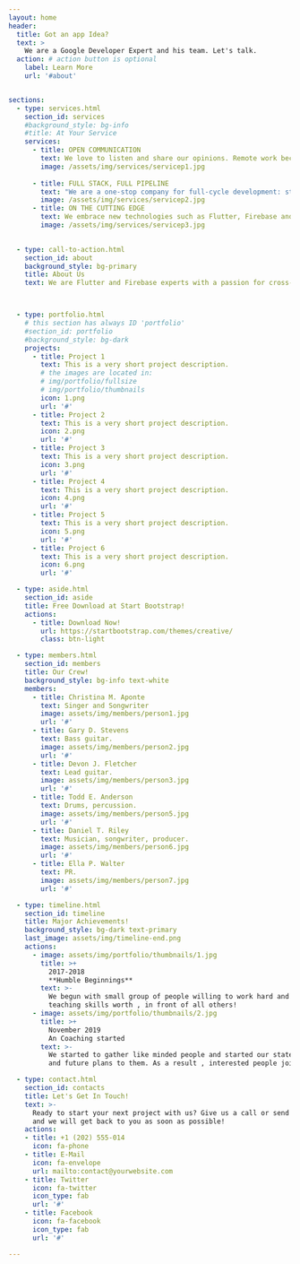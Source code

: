 ```yaml
---
layout: home
header:
  title: Got an app Idea?
  text: >
    We are a Google Developer Expert and his team. Let's talk.
  action: # action button is optional
    label: Learn More
    url: '#about'


sections:
  - type: services.html
    section_id: services
    #background_style: bg-info
    #title: At Your Service
    services:
      - title: OPEN COMMUNICATION
        text: We love to listen and share our opinions. Remote work becomes an advantage with tools such as Slack, Jira, Trello and Skype.
        image: /assets/img/services/servicep1.jpg
        
      - title: FULL STACK, FULL PIPELINE
        text: "We are a one-stop company for full-cycle development: storyboards, prototypes, UI/UX design, frontend and backend development."
        image: /assets/img/services/servicep2.jpg
      - title: ON THE CUTTING EDGE
        text: We embrace new technologies such as Flutter, Firebase and Hasura. Your app will be just like the million-dollar apps that we all love to use.
        image: /assets/img/services/servicep3.jpg
      

  - type: call-to-action.html
    section_id: about
    background_style: bg-primary
    title: About Us
    text: We are Flutter and Firebase experts with a passion for cross-platform mobile and web apps. We are led by an ex-Google intern, currently recognized by Google as Google Developer Expert in Dart. We love the challenge of starting out with a rough idea, shaping it and developing a polished app. We also try to make the world a better place for app developers by actually contributing to the technologies that we use and love.



  - type: portfolio.html
    # this section has always ID 'portfolio'
    #section_id: portfolio
    #background_style: bg-dark
    projects:
      - title: Project 1
        text: This is a very short project description.
        # the images are located in:
        # img/portfolio/fullsize
        # img/portfolio/thumbnails
        icon: 1.png
        url: '#'
      - title: Project 2
        text: This is a very short project description.
        icon: 2.png
        url: '#'
      - title: Project 3
        text: This is a very short project description.
        icon: 3.png
        url: '#'
      - title: Project 4
        text: This is a very short project description.
        icon: 4.png
        url: '#'
      - title: Project 5
        text: This is a very short project description.
        icon: 5.png
        url: '#'
      - title: Project 6
        text: This is a very short project description.
        icon: 6.png
        url: '#'

  - type: aside.html
    section_id: aside
    title: Free Download at Start Bootstrap!
    actions:
      - title: Download Now!
        url: https://startbootstrap.com/themes/creative/
        class: btn-light

  - type: members.html
    section_id: members
    title: Our Crew!
    background_style: bg-info text-white
    members:
      - title: Christina M. Aponte
        text: Singer and Songwriter
        image: assets/img/members/person1.jpg
        url: '#'
      - title: Gary D. Stevens
        text: Bass guitar.
        image: assets/img/members/person2.jpg
        url: '#'
      - title: Devon J. Fletcher
        text: Lead guitar.
        image: assets/img/members/person3.jpg
        url: '#'
      - title: Todd E. Anderson
        text: Drums, percussion.
        image: assets/img/members/person5.jpg
        url: '#'
      - title: Daniel T. Riley
        text: Musician, songwriter, producer.
        image: assets/img/members/person6.jpg
        url: '#'
      - title: Ella P. Walter
        text: PR.
        image: assets/img/members/person7.jpg
        url: '#'

  - type: timeline.html
    section_id: timeline
    title: Major Achievements!
    background_style: bg-dark text-primary
    last_image: assets/img/timeline-end.png
    actions:
      - image: assets/img/portfolio/thumbnails/1.jpg
        title: >+
          2017-2018
          **Humble Beginnings**
        text: >-
          We begun with small group of people willing to work hard and make our
          teaching skills worth , in front of all others!
      - image: assets/img/portfolio/thumbnails/2.jpg
        title: >+
          November 2019
          An Coaching started
        text: >-
          We started to gather like minded people and started our stategies
          and future plans to them. As a result , interested people joined us!

  - type: contact.html
    section_id: contacts
    title: Let's Get In Touch!
    text: >-
      Ready to start your next project with us? Give us a call or send us an email
      and we will get back to you as soon as possible!
    actions:
    - title: +1 (202) 555-014
      icon: fa-phone
    - title: E-Mail
      icon: fa-envelope
      url: mailto:contact@yourwebsite.com
    - title: Twitter
      icon: fa-twitter
      icon_type: fab
      url: '#'
    - title: Facebook
      icon: fa-facebook
      icon_type: fab
      url: '#'

---
```

